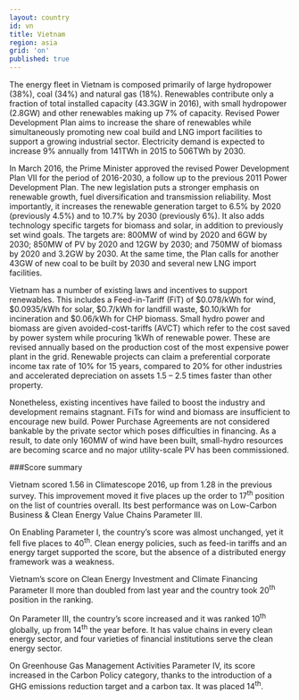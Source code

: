```yaml
---
layout: country
id: vn
title: Vietnam
region: asia
grid: 'on'
published: true
---
```


The energy fleet in Vietnam is composed primarily of large hydropower (38%), coal (34%) and natural gas (18%). Renewables contribute only a fraction of total installed capacity (43.3GW in 2016), with small hydropower (2.8GW) and other renewables making up 7% of capacity. Revised Power Development Plan aims to increase the share of renewables while simultaneously promoting new coal build and LNG import facilities to support a growing industrial sector. Electricity demand is expected to increase 9% annually from 141TWh in 2015 to 506TWh by 2030.

In March 2016, the Prime Minister approved the revised Power Development Plan VII for the period of 2016-2030, a follow up to the previous 2011 Power Development Plan. The new legislation puts a stronger emphasis on renewable growth, fuel diversification and transmission reliability. Most importantly, it increases the renewable generation target to 6.5% by 2020 (previously 4.5%) and to 10.7% by 2030 (previously 6%). It also adds technology specific targets for biomass and solar, in addition to previously set wind goals. The targets are: 800MW of wind by 2020 and 6GW by 2030; 850MW of PV by 2020 and 12GW by 2030; and 750MW of biomass by 2020 and 3.2GW by 2030. At the same time, the Plan calls for another 43GW of new coal to be built by 2030 and several new LNG import facilities.

Vietnam has a number of existing laws and incentives to support renewables. This includes a Feed-in-Tariff (FiT) of $0.078/kWh for wind, $0.0935/kWh for solar, $0.7/kWh for landfill waste, $0.10/kWh for incineration and $0.06/kWh for CHP biomass. Small hydro power and biomass are given avoided-cost-tariffs (AVCT) which refer to the cost saved by power system while procuring 1kWh of renewable power. These are revised annually based on the production cost of the most expensive power plant in the grid. Renewable projects can claim a preferential corporate income tax rate of 10% for 15 years, compared to 20% for other industries and accelerated depreciation on assets 1.5 – 2.5 times faster than other property.

Nonetheless, existing incentives have failed to boost the industry and development remains stagnant. FiTs for wind and biomass are insufficient to encourage new build. Power Purchase Agreements are not considered bankable by the private sector which poses difficulties in financing. As a result, to date only 160MW of wind have been built, small-hydro resources are becoming scarce and no major utility-scale PV has been commissioned. 

###Score summary

Vietnam scored 1.56 in Climatescope 2016, up from 1.28 in the previous survey. This improvement moved it five places up the order to 17<sup>th</sup> position on the list of countries overall. Its best performance was on Low-Carbon Business & Clean Energy Value Chains Parameter III.

On Enabling Parameter I, the country’s score was almost unchanged, yet it fell five places to 40<sup>th</sup>. Clean energy policies, such as feed-in tariffs and an energy target supported the score, but the absence of a distributed energy framework was a weakness. 

Vietnam’s score on Clean Energy Investment and Climate Financing Parameter II more than doubled from last year and the country took 20<sup>th</sup> position in the ranking. 

On Parameter III, the country’s score increased and it was ranked 10<sup>th</sup> globally, up from 14<sup>th</sup> the year before. It has value chains in every clean energy sector, and four varieties of financial institutions serve the clean energy sector.

On Greenhouse Gas Management Activities Parameter IV, its score increased in the Carbon Policy category, thanks to the introduction of a GHG emissions reduction target and a carbon tax. It was placed 14<sup>th</sup>.
